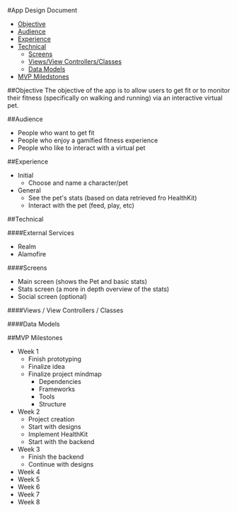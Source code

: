 #App Design Document

- [Objective](https://github.com/MakeSchool-17/ios-app-beingadrian/blob/master/ADD.md#objective)
- [Audience](https://github.com/MakeSchool-17/ios-app-beingadrian/blob/master/ADD.md#audience)
- [Experience](https://github.com/MakeSchool-17/ios-app-beingadrian/blob/master/ADD.md#experience)
- [Technical](https://github.com/MakeSchool-17/ios-app-beingadrian/blob/master/ADD.md#technical)
  - [Screens](https://github.com/MakeSchool-17/ios-app-beingadrian/blob/master/ADD.md#screens)
  - [Views/View Controllers/Classes](https://github.com/MakeSchool-17/ios-app-beingadrian/blob/master/ADD.md#views--view-controllers--classes)
  - [Data Models](https://github.com/MakeSchool-17/ios-app-beingadrian/blob/master/ADD.md#data-models)
- [MVP Miledstones](https://github.com/MakeSchool-17/ios-app-beingadrian/blob/master/ADD.md#mvp-milestones) 
  

##Objective
The objective of the app is to allow users to get fit or to monitor their fitness (specifically on walking and running) via an interactive virtual pet. 

##Audience
- People who want to get fit
- People who enjoy a gamified fitness experience
- People who like to interact with a virtual pet

##Experience
- Initial
  - Choose and name a character/pet
- General
  - See the pet's stats (based on data retrieved fro HealthKit)
  - Interact with the pet (feed, play, etc)

##Technical

####External Services
- Realm
- Alamofire

####Screens
- Main screen (shows the Pet and basic stats)
- Stats screen (a more in depth overview of the stats)
- Social screen (optional)

####Views / View Controllers / Classes

####Data Models

##MVP Milestones
- Week 1
  - Finish prototyping
  - Finalize idea
  - Finalize project mindmap
    - Dependencies
    - Frameworks
    - Tools
    - Structure
- Week 2
  - Project creation
  - Start with designs
  - Implement HealthKit
  - Start with the backend
- Week 3
  - Finish the backend
  - Continue with designs
- Week 4
- Week 5
- Week 6
- Week 7
- Week 8

